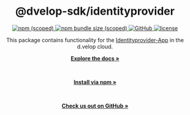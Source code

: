 <div align="center">
  <h1>@dvelop-sdk/identityprovider</h1>
  <a href="https://www.npmjs.com/package/@dvelop-sdk/identityprovider">
    <img alt="npm (scoped)" src="https://img.shields.io/npm/v/@dvelop-sdk/identityprovider?style=for-the-badge">
  </a>
  <a href="https://www.npmjs.com/package/@dvelop-sdk/identityprovider">
    <img alt="npm bundle size (scoped)" src="https://img.shields.io/bundlephobia/min/@dvelop-sdk/identityprovider?style=for-the-badge">
  </a>
  <a href="https://github.com/d-velop/dvelop-sdk-node">
    <img alt="GitHub" src="https://img.shields.io/badge/GitHub-dvelop--sdk--node-%23ff0844?logo=github&style=for-the-badge">
  </a>
  <a href="https://github.com/d-velop/dvelop-sdk-node/blob/master/LICENSE">
    <img alt="license" src="https://img.shields.io/github/license/d-velop/dvelop-sdk-node?style=for-the-badge">
  </a

  </br>

  <p>This package contains functionality for the <a href="https://developer.d-velop.de/documentation/idpapi/en">Identityprovider-App</a> in the d.velop cloud.</p>

  <a href="https://d-velop.github.io/dvelop-sdk-node/modules/identityprovider.html"><strong>Explore the docs »</strong></a>

  </br>

  <a href="https://www.npmjs.com/package/@dvelop-sdk/identityprovider"><strong>Install via npm »</strong></a>

  </br>

  <a href="https://github.com/d-velop/dvelop-sdk-node"><strong>Check us out on GitHub »</strong></a>

</div>